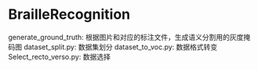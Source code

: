 # BrailleRecognition
generate_ground_truth: 根据图片和对应的标注文件，生成语义分割用的灰度掩码图
dataset_split.py: 数据集划分
dataset_to_voc.py: 数据格式转变
Select_recto_verso.py: 数据选择
